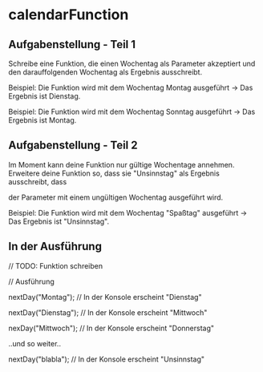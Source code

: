 # calendarFunction

## Aufgabenstellung - Teil 1
Schreibe eine Funktion, die einen Wochentag als Parameter akzeptiert und den darauffolgenden Wochentag als Ergebnis ausschreibt.

Beispiel: Die Funktion wird mit dem Wochentag Montag ausgeführt -> Das Ergebnis ist Dienstag.

Beispiel: Die Funktion wird mit dem Wochentag Sonntag ausgeführt -> Das Ergebnis ist Montag.

## Aufgabenstellung - Teil 2
Im Moment kann deine Funktion nur gültige Wochentage annehmen. Erweitere deine Funktion so, dass sie "Unsinnstag" als Ergebnis ausschreibt, dass 

der Parameter mit einem ungültigen Wochentag ausgeführt wird.

Beispiel: Die Funktion wird mit dem Wochentag "Spaßtag" ausgeführt -> Das Ergebnis ist "Unsinnstag".

## In der Ausführung
// TODO: Funktion schreiben

// Ausführung

nextDay("Montag"); // In der Konsole erscheint "Dienstag"

nextDay("Dienstag"); // In der Konsole erscheint "Mittwoch"

nexDay("Mittwoch"); // In der Konsole erscheint "Donnerstag"

..und so weiter..

nextDay("blabla"); // In der Konsole erscheint "Unsinnstag"
